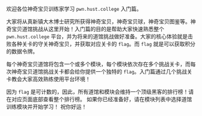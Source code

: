 欢迎各位神奇宝贝训练家学习 `pwn.hust.college` 入门篇。

大家将从真新镇大木博士研究所获得神奇宝贝，神奇宝贝球，神奇宝贝图鉴等。神奇宝贝道馆挑战从这里开始！入门篇的目的是帮助大家快速熟悉整个 `pwn.hust.college` 平台，并为将来的道馆挑战做好准备。大家的核心体验就是击败各种关卡的守关神奇宝贝，并获取对应关卡的 `flag`。而 `flag` 就是可以获取积分的数据令牌。

每个神奇宝贝道馆将包含一个或多个模块，每个模块依次存在多个挑战关卡，而每次神奇宝贝道馆挑战关卡都会给你提供一个独特的 `flag`。入门篇通过几个挑战关卡教会大家高效熟练使用平台环境！

因为 `flag` 是可计数的，因此，所有道馆和模块会维持一个顶级黑客的排行榜！请在对应页面底部查看整个排行榜。
如果你已经准备好，请在模块列表中选择道馆训练模块并开始学习！
祝你好运！